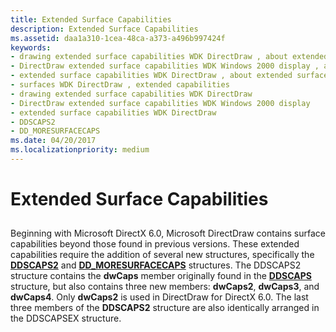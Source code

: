 ```yaml
---
title: Extended Surface Capabilities
description: Extended Surface Capabilities
ms.assetid: daa1a310-1cea-48ca-a373-a496b997424f
keywords:
- drawing extended surface capabilities WDK DirectDraw , about extended surface capabilities
- DirectDraw extended surface capabilities WDK Windows 2000 display , about extended surface capabilities
- extended surface capabilities WDK DirectDraw , about extended surface capabilities
- surfaces WDK DirectDraw , extended capabilities
- drawing extended surface capabilities WDK DirectDraw
- DirectDraw extended surface capabilities WDK Windows 2000 display
- extended surface capabilities WDK DirectDraw
- DDSCAPS2
- DD_MORESURFACECAPS
ms.date: 04/20/2017
ms.localizationpriority: medium
---
```


# Extended Surface Capabilities


## <span id="ddk_extended_surface_capabilities_gg"></span><span id="DDK_EXTENDED_SURFACE_CAPABILITIES_GG"></span>


Beginning with Microsoft DirectX 6.0, Microsoft DirectDraw contains surface capabilities beyond those found in previous versions. These extended capabilities require the addition of several new structures, specifically the [**DDSCAPS2**](/previous-versions/windows/hardware/drivers/ff550292(v=vs.85)) and [**DD\_MORESURFACECAPS**](/windows/win32/api/ddrawint/ns-ddrawint-dd_moresurfacecaps) structures. The DDSCAPS2 structure contains the **dwCaps** member originally found in the [**DDSCAPS**](/previous-versions/windows/hardware/drivers/ff550286(v=vs.85)) structure, but also contains three new members: **dwCaps2**, **dwCaps3**, and **dwCaps4**. Only **dwCaps2** is used in DirectDraw for DirectX 6.0. The last three members of the **DDSCAPS2** structure are also identically arranged in the DDSCAPSEX structure.

 

